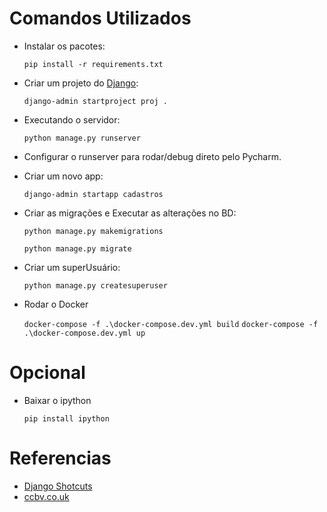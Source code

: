 # Comandos Utilizados

- Instalar os pacotes:

  `pip install -r requirements.txt`


- Criar um projeto do [Django](https://docs.djangoproject.com/en/4.2/intro/tutorial01/):

  `django-admin startproject proj .`


- Executando o servidor:

  `python manage.py runserver`


- Configurar o runserver para rodar/debug direto pelo Pycharm.


- Criar um novo app:

  `django-admin startapp cadastros`


- Criar as migrações e Executar as alterações no BD:

  `python manage.py makemigrations`

  `python manage.py migrate`


- Criar um superUsuário:

  `python manage.py createsuperuser`


- Rodar o Docker

  `docker-compose -f .\docker-compose.dev.yml build`
  `docker-compose -f .\docker-compose.dev.yml up`

# Opcional

- Baixar o ipython

  `pip install ipython`

# Referencias

- [Django Shotcuts](https://docs.djangoproject.com/en/4.2/topics/http/shortcuts/)
- [ccbv.co.uk](https://ccbv.co.uk/)